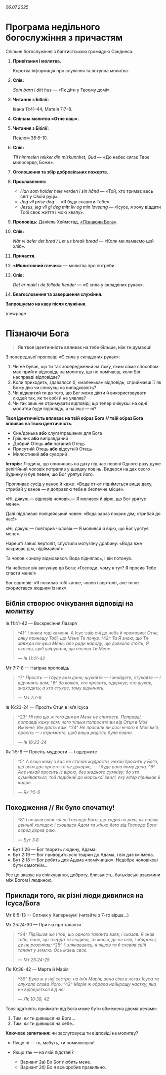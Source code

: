 *06.07.2025*

# Програма недільного богослужіння з причастям

Спільне богослужіння з баптистською громадою Санднеса.

1. **Привітання і молитва.**

   Коротка інформація про служіння та вступна молитва.

2. **Спів:**

   _Som barn i ditt hus_ — «Як діти у Твоєму домі».

3. **Читання з Біблії:**

   Івана 11:41–44; Матвія 7:7–8.

4. **Спільна молитва «Отче наш».**

5. **Читання з Біблії:**

   Псалом 36:6–10.

6. **Спів:**

   _Til himmelen rekker din miskunnhet, Gud_ — «До небес сягає Твоє милосердя, Боже».

7. **Оголошення та збір добровільних пожертв.**

8. **Прославлення:**

   * _Han som holder hele verden i sin hånd_ — «Той, хто тримає весь світ у Своїй руці».
   * _Jeg vil prise deg_ — «Я буду славити Тебе».
   * _Jesus, jeg vil gi deg mitt liv og min lovsang_ — «Ісусе, я хочу віддати Тобі своє життя і мою хвалу».

9. **Проповідь:** Даніель Хеймстад, [«Пізнаючи Бога»](#пізнаючи-бога).

10. **Спів:**

    _Når vi deler det brød / Let us break bread_ — «Коли ми ламаємо цей хліб».

11. **Причастя.**

12. **«Молитовний глечик»** — молитва про потреби.

13. **Спів:**

    _Det er makt i de follede hender_ — «Є сила у складених руках».

14. **Благословення та завершення служіння.**

**Запрошуємо на каву після служіння.**

\newpage

# Пізнаючи Бога

> **Як твоя ідентичність впливає на тебе більше, ніж ти думаєш!**

З попередньої проповіді «Є сила у складених руках»:

1. Чи не буває, що ти так зосереджений на тому, *яким саме* способом має прийти відповідь на молитву, що не помічаєш, коли Бог насправді відповідає?
2. Коли приходить, здавалося б, «маленька» відповідь, сприймаєш її як Божу дію чи списуєш на випадковість?
3. Чи відкритий ти до того, що Бог може діяти й використовувати людей так, як ти собі й не уявляв?
4. Чи так звик не отримувати відповіді, що тепер очікуєш: на одні молитви буде відповідь, а на інші — ні?

**Твоя ідентичність впливає на твій образ Бога // твій образ Бога впливає на твою ідентичність.**

* Син/донька **або** слуга/працівник для Бога
* Грішник **або** виправданий
* Добрий Отець **або** поганий Отець
* Присутній Отець **або** відсутній Отець
* Милостивий **або** суворий

**Історія:** Людина, що опинилась на даху під час повені
Одного разу дуже релігійний чоловік потрапив у швидку повінь. Видерся на дах свого будинку й був певен, що Бог урятує його.

Пропливає сусід у каное й каже: «Вода от-от підніметься вище даху, стрибай у каное — я доправлю тебе в безпечне місце».

«Ні, дякую,— відповів чоловік.— Я молився й вірю, що Бог урятує мене».

Далі підпливає поліцейський човен: «Вода зараз покриє дім, стрибай до нас!»

«Ні, дякую,— повторив чоловік.— Я молився й вірю, що Бог урятує мене».

Нарешті завис вертоліт, спустили мотузяну драбину: «Вода вже накриває дім, підіймайся!»

Та чоловік знову відмовився. Вода піднялась, і він потонув.

На небесах він вигукнув до Бога: «Господи, чому я тут? Я просив Тебе спасти мене!»

Бог відповів: «Я посилав тобі каное, човен і вертоліт, але ти не скористався жодним із них».

## Біблія створює очікування відповіді на молитву

Ів 11:41-42 — Воскресіння Лазаря

> ^41^ І зняли тоді каменя. А Ісус ізвів очі до неба й промовив:
> *Отче, дяку приношу Тобі, що Мене Ти почув.*
> ^42^ *Та Я знаю, що Ти завжди почуєш Мене; але ради народу, що довкола стоїть, Я сказав, щоб увірували, що послав Ти Мене.*
>
> — *Ів 11:41-42*

Мт 7:7-8 — Нагірна проповідь

> ^7^ *Просіть — і буде вам дано; шукайте — і знайдете; стукайте — і відчинять вам;*
> ^8^ *бо кожен, хто просить, одержує; хто шукає, знаходить; а хто стукає, тому відчинять.*
>
> — *Мт 7:7-8*

Ів 16:23-24 — Просіть Отця в Ім’я Ісуса

> ^23^ *Ні про що ж того дня ви Мене не спитаєте. Поправді, поправді кажу вам: чого тільки попросите ви від Отця в Моє Ймення, Він дасть вам.*
> ^24^ *Не просили ви досі нічого в Моє Ім’я; просіть — і отримаєте, щоб ваша радість була повна.*
>
> — *Ів 16:23-24*

Як 1:5-6 — Просіть мудрости — і одержите

> ^5^ *А якщо кому з вас не стачає мудрости, нехай просить у Бога, що всім дає просто та не докоряє, — і буде вона йому дана.*
> ^6^ *Але нехай просить із вірою, без жадного сумніву; бо хто сумнівається, той подібний до морської хвилі, яку вітер піднімає й кидає.*
>
> — *Як 1:5-6*

## Походження // Як було спочатку!

> ^8^ *І почули вони голос Господа Бога, що ходив по раю, як повіяв денний холодок; і сховався Адам та жінка його від Господа Бога серед дерев раю.*
>
> — *Бут 3:8*

* Бут 1:26 — Бог творить людину, Адама.
* Бут 2:19 — Бог приводить усіх тварин до Адама, і він дає їм імена.
* Бут 2:18 — Бог робить для Адама «помічницю». Недобре чоловікові бути самотнім…

Усе це вказує на спілкування, доброту, близькість, батьківські взаємини між Богом і людиною.

## Приклади того, як різні люди дивилися на Ісуса/Бога

Мт 8:5-13 — Сотник у Капернаумі (читайте з 7-го вірша…)

Мт 25:24-30 — Притча про таланти

> ^24^ *Підійшов же і той, що одного таланта взяв, і сказав: Я знав тебе, пане, що тверда ти людина, ти жнеш, де не сіяв, і збираєш, де не розсипав;*
> ^25^ *і, злякавшись, я пішов та й сховав свій талант у землю. Ось маєш своє.*
>
> — *Мт 25:24-25*

Лк 10:38-42 — Марта й Марія

> ^39^ *Була ж у неї сестра, на ім’я Марія; вона сіла в ногах Ісуса та слухала слова Його.*
> ^42^ *Марія ж обрала найкращу частку, яка не відбереться від неї.*
>
> — *Лк 10:39, 42*

Твоя здатність приймати від Бога може бути обмежена двома речами:

1. Тим, *як* ти дивишся на Бога…
2. Тим, *як* ти дивишся на себе…

**Ключове запитання:** чи заслуговуєш ти відповіді на молитву?

* Якщо ні — то, мабуть, ти помиляєшся!
* Якщо так — на якій підставі?

  * Вариант 2а) Бо Бог любить мене.
  * Вариант 2б) Бо я все зробив правильно.

